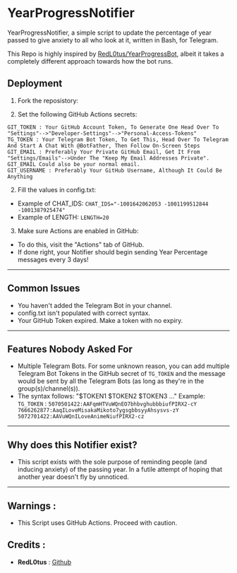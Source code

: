 YearProgressNotifier
===============

YearProgressNotifier, a simple script to update the percentage of year passed to give anxiety to all who look at it, written in Bash, for Telegram.

This Repo is highly inspired by [RedL0tus/YearProgressBot](https://github.com/RedL0tus/YearProgressBot), albeit it takes a completely different approach towards how the bot runs.

Deployment
----------

1. Fork the reposistory:

2. Set the following GitHub Actions secrets:
```
GIT_TOKEN : Your GitHub Account Token, To Generate One Head Over To "Settings"-->"Developer-Settings"-->"Personal-Access-Tokens"
TG_TOKEN : Your Telegram Bot Token, To Get This, Head Over To Telegram And Start A Chat With @BotFather, Then Follow On-Screen Steps
GIT_EMAIL : Preferably Your Private GitHub Email, Get It From "Settings/Emails"-->Under The "Keep My Email Addresses Private". GIT_EMAIL Could also be your normal email.
GIT_USERNAME : Preferably Your GitHub Username, Although It Could Be Anything
```
2. Fill the values in config.txt:
- Example of CHAT_IDS: `CHAT_IDS="-1001642062053 -1001199512844 -1001387925474"`
- Example of LENGTH: `LENGTH=20`

3. Make sure Actions are enabled in GitHub:
- To do this, visit the "Actions" tab of GitHub.
- If done right, your Notifier should begin sending Year Percentage messages every 3 days!

-------

Common Issues
----------

- You haven't added the Telegram Bot in your channel.
- config.txt isn't populated with correct syntax.
- Your GitHub Token expired. Make a token with no expiry.

-------

Features Nobody Asked For
----------

- Multiple Telegram Bots. For some unknown reason, you can add multiple Telegram Bot Tokens in the GitHub secret of `TG_TOKEN` and the message would be sent by all the Telegram Bots (as long as they're in the group(s)/channel(s)).
- The syntax follows: "$TOKEN1 $TOKEN2 $TOKEN3 ..."
Example: `TG_TOKEN` : `5070501422:AAFqmHTVuWQnEO7bhbvghubbbiufPIRX2-cY 7666262877:AaqILoveMisakaMikoto7ygsgbbsyyAhsysvs-zY 5072701422:AAVuWQnILoveAnimeNiufPIRX2-cz`

-------

Why does this Notifier exist?
----------

- This script exists with the sole purpose of reminding people (and inducing anxiety) of the passing year. In a futile attempt of hoping that another year doesn't fly by unnoticed.

-------

## **Warnings :**
- This Script uses GitHub Actions. Proceed with caution.
## **Credits :**
  * **RedL0tus** : [Github](https://github.com/RedL0tus/YearProgressBot)
